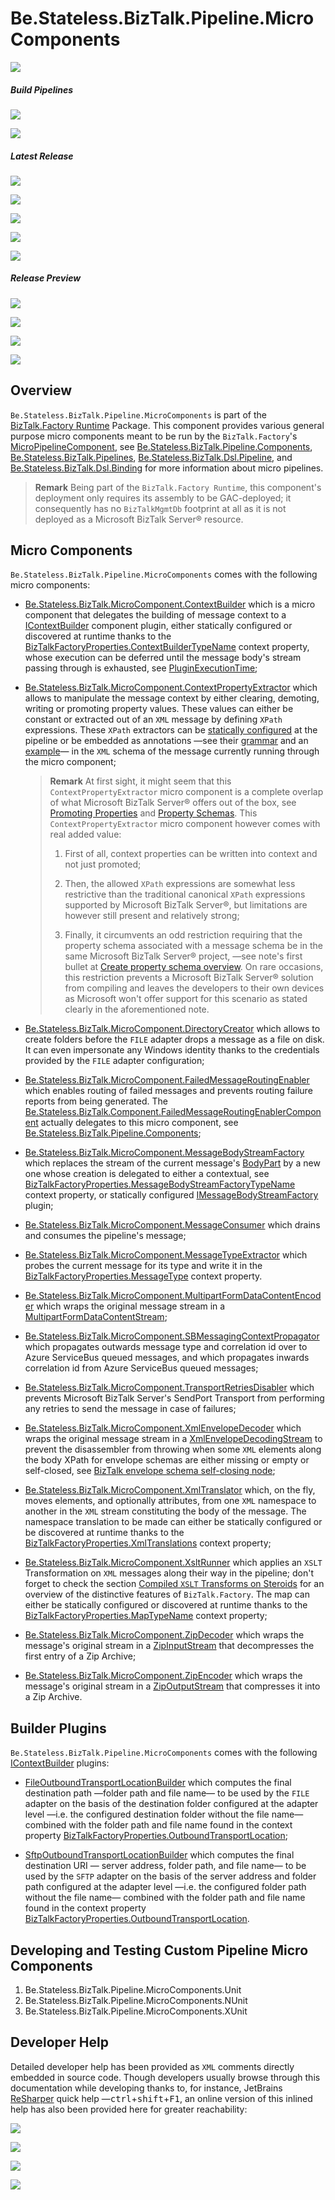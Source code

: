 ﻿# Be.Stateless.BizTalk.Pipeline.MicroComponents

[![][github.badge]][github]

##### Build Pipelines

[![][pipeline.mr.badge]][pipeline.mr]

[![][pipeline.ci.badge]][pipeline.ci]

##### Latest Release

[![][nuget.badge]][nuget]

[![][nuget.unit.badge]][nuget.unit]

[![][nuget.nunit.badge]][nuget.nunit]

[![][nuget.xunit.badge]][nuget.xunit]

[![][release.badge]][release]

##### Release Preview

[![][nuget.preview.badge]][nuget.preview]

[![][nuget.unit.preview.badge]][nuget.unit.preview]

[![][nuget.nunit.preview.badge]][nuget.nunit.preview]

[![][nuget.xunit.preview.badge]][nuget.xunit.preview]

## Overview

`Be.Stateless.BizTalk.Pipeline.MicroComponents` is part of the [BizTalk.Factory Runtime](./../../Factory/Runtime/README.md) Package. This component provides various general purpose micro components meant to be run by the `BizTalk.Factory`'s [MicroPipelineComponent][micro-pipeline-component], see [Be.Stateless.BizTalk.Pipeline.Components](./../Components/README.md), [Be.Stateless.BizTalk.Pipelines](./../../Pipelines/README.md), [Be.Stateless.BizTalk.Dsl.Pipeline](./../../Dsl/Pipeline/README.md), and [Be.Stateless.BizTalk.Dsl.Binding](./../../Dsl/Binding/README.md) for more information about micro pipelines.

> **Remark** Being part of the `BizTalk.Factory Runtime`, this component's deployment only requires its assembly to be GAC-deployed; it consequently has no `BizTalkMgmtDb` footprint at all as it is not deployed as a Microsoft BizTalk Server® resource.

## Micro Components

`Be.Stateless.BizTalk.Pipeline.MicroComponents` comes with the following micro components:

- [Be.Stateless.BizTalk.MicroComponent.ContextBuilder][context-builder] which is a micro component that delegates the building of message context to a [IContextBuilder][i-context-builder] component plugin, either statically configured or discovered at runtime thanks to the [BizTalkFactoryProperties.ContextBuilderTypeName][biztalk-factory-properties.context-builder-type-name] context property, whose execution can be deferred until the message body's stream passing through is exhausted, see [PluginExecutionTime][plugin-execution-time];

- [Be.Stateless.BizTalk.MicroComponent.ContextPropertyExtractor][context-property-extractor] which allows to manipulate the message context by either clearing, demoting, writing or promoting property values. These values can either be constant or extracted out of an `XML` message by defining `XPath` expressions. These `XPath` extractors can be [statically configured][context-property-extractor.configuration-example] at the pipeline or be embedded as annotations &mdash;see their [grammar][context-property-extractor.annotation-grammar] and an [example][context-property-extractor.annotation-example]&mdash; in the `XML` schema of the message currently running through the micro component;

  > **Remark** At first sight, it might seem that this `ContextPropertyExtractor` micro component is a complete overlap of what Microsoft BizTalk Server® offers out of the box, see [Promoting Properties][promoting-properties] and [Property Schemas][property-schemas]. This `ContextPropertyExtractor` micro component however comes with real added value:
  >
  > 1. First of all, context properties can be written into context and not just promoted;
  >
  > 2. Then, the allowed `XPath` expressions are somewhat less restrictive than the traditional canonical `XPath` expressions supported by Microsoft BizTalk Server®, but limitations are however still present and relatively strong;
  >
  > 3. Finally, it circumvents an odd restriction requiring that the property schema associated with a message schema be in the same Microsoft BizTalk Server® project, &mdash;see note's first bullet at [Create property schema overview][create-property-schema-overview]. On rare occasions, this restriction prevents a Microsoft BizTalk Server® solution from compiling and leaves the developers to their own devices as Microsoft won't offer support for this scenario as stated clearly in the aforementioned note.

- [Be.Stateless.BizTalk.MicroComponent.DirectoryCreator][directory-creator] which allows to create folders before the `FILE` adapter drops a message as a file on disk. It can even impersonate any Windows identity thanks to the credentials provided by the `FILE` adapter configuration;

- [Be.Stateless.BizTalk.MicroComponent.FailedMessageRoutingEnabler][failed-message-routing-enabler] which enables routing of failed messages and prevents routing failure reports from being generated. The [Be.Stateless.BizTalk.Component.FailedMessageRoutingEnablerComponent][failed-message-routing-enabler-component] actually delegates to this micro component, see [Be.Stateless.BizTalk.Pipeline.Components](./../Components/README.md);

- [Be.Stateless.BizTalk.MicroComponent.MessageBodyStreamFactory][message-body-stream-factory] which replaces the stream of the current message's [BodyPart][i-base-message.body-part] by a new one whose creation is delegated to either a contextual, see [BizTalkFactoryProperties.MessageBodyStreamFactoryTypeName][biztalk-factory-properties.message-body-stream-factory-type-name] context property, or statically configured [IMessageBodyStreamFactory][i-message-body-stream-factory] plugin;

- [Be.Stateless.BizTalk.MicroComponent.MessageConsumer][message-consumer] which drains and consumes the pipeline's message;

- [Be.Stateless.BizTalk.MicroComponent.MessageTypeExtractor][message-type-extractor] which probes the current message for its type and write it in the [BizTalkFactoryProperties.MessageType][biztalk-factory-properties.message-type] context property.

- [Be.Stateless.BizTalk.MicroComponent.MultipartFormDataContentEncoder][multipart-form-data-content-encoder] which wraps the original message stream in a [MultipartFormDataContentStream][multipart-form-data-content-stream];

- [Be.Stateless.BizTalk.MicroComponent.SBMessagingContextPropagator][sb-messaging-context-propagator] which propagates outwards message type and correlation id over to Azure ServiceBus queued messages, and which propagates inwards correlation id from Azure ServiceBus queued messages;

- [Be.Stateless.BizTalk.MicroComponent.TransportRetriesDisabler][transport-retries-disabler] which prevents Microsoft BizTalk Server's SendPort Transport from performing any retries to send the message in case of failures;

- [Be.Stateless.BizTalk.MicroComponent.XmlEnvelopeDecoder][xml-envelope-decoder] which wraps the original message stream in a [XmlEnvelopeDecodingStream][xml-envelope-decoding-stream] to prevent the disassembler from throwing when some `XML` elements along the body XPath for envelope schemas are either missing or empty or self-closed, see [BizTalk envelope schema self-closing node](https://stackoverflow.com/q/22766952/1789441);

- [Be.Stateless.BizTalk.MicroComponent.XmlTranslator][xml-translator] which, on the fly, moves elements, and optionally attributes, from one `XML` namespace to another in the `XML` stream constituting the body of the message. The namespace translation to be made can either be statically configured or be discovered at runtime thanks to the [BizTalkFactoryProperties.XmlTranslations][biztalk-factory-properties.xml-translations] context property;

- [Be.Stateless.BizTalk.MicroComponent.XsltRunner][xslt-runner] which applies an `XSLT` Transformation on `XML` messages along their way in the pipeline; don't forget to check the section [Compiled `XSLT` Transforms on Steroids](../../Xml/README.md#compiled-xslt-transforms-on-steroids) for an overview of the distinctive features of `BizTalk.Factory`. The map can either be statically configured or discovered at runtime thanks to the [BizTalkFactoryProperties.MapTypeName][biztalk-factory-properties.map-type-name] context property;

- [Be.Stateless.BizTalk.MicroComponent.ZipDecoder][zip-decoder] which wraps the message's original stream in a [ZipInputStream][zip-input-stream] that decompresses the first entry of a Zip Archive;

- [Be.Stateless.BizTalk.MicroComponent.ZipEncoder][zip-encoder] which wraps the message's original stream in a [ZipOutputStream][zip-output-stream] that compresses it into a Zip Archive.

## Builder Plugins

`Be.Stateless.BizTalk.Pipeline.MicroComponents` comes with the following [IContextBuilder][i-context-builder] plugins:

- [FileOutboundTransportLocationBuilder][file-outbound-transport-location-builder] which computes the final destination path &mdash;folder path and file name&mdash; to be used by the `FILE` adapter on the basis of the destination folder configured at the adapter level &mdash;i.e. the configured destination folder without the file name&mdash; combined with the folder path and file name found in the context property [BizTalkFactoryProperties.OutboundTransportLocation][biztalk-factory-properties.outbound-transport-location];

- [SftpOutboundTransportLocationBuilder][sftp-outbound-transport-location-builder] which computes the final destination URI &mdash; server address, folder path, and file name&mdash; to be used by the `SFTP` adapter on the basis of the server address and folder path configured at the adapter level &mdash;i.e. the configured folder path without the file name&mdash; combined with the folder path and file name found in the context property [BizTalkFactoryProperties.OutboundTransportLocation][biztalk-factory-properties.outbound-transport-location].

## Developing and Testing Custom Pipeline Micro Components

<!-- TODO the development and unit testing of custom micro components is much easier and simpler to perform than it is for traditional Microsoft BizTalk Server® pipeline components. -->

1. Be.Stateless.BizTalk.Pipeline.MicroComponents.Unit
2. Be.Stateless.BizTalk.Pipeline.MicroComponents.NUnit
3. Be.Stateless.BizTalk.Pipeline.MicroComponents.XUnit

## Developer Help

Detailed developer help has been provided as `XML` comments directly embedded in source code. Though developers usually browse through this documentation while developing thanks to, for instance, JetBrains [ReSharper][resharper] quick help &mdash;<kbd>ctrl</kbd>+<kbd>shift</kbd>+<kbd>F1</kbd>, an online version of this inlined help has also been provided here for greater reachability:

[![][help.badge]][help]

[![][help.unit.badge]][help.unit]

[![][help.nunit.badge]][help.nunit]

[![][help.xunit.badge]][help.xunit]

<!-- links -->

[doc.main.badge]: https://img.shields.io/static/v1?label=BizTalk.Factory%20SDK&message=User's%20Guide&color=8CA1AF&logo=readthedocs
[doc.main]: https://www.stateless.be/ "BizTalk.Factory SDK User's Guide"
[doc.this.badge]: https://img.shields.io/static/v1?label=Be.Stateless.BizTalk.Pipeline.MicroComponents&message=User's%20Guide&color=8CA1AF&logo=readthedocs
[doc.this]: https://www.stateless.be/BizTalk/Pipeline/MicroComponents "Be.Stateless.BizTalk.Pipeline.MicroComponents User's Guide"
[github.badge]: https://img.shields.io/static/v1?label=Repository&message=Be.Stateless.BizTalk.Pipeline.MicroComponents&logo=github
[github]: https://github.com/icraftsoftware/Be.Stateless.BizTalk.Pipeline.MicroComponents "Be.Stateless.BizTalk.Pipeline.MicroComponents GitHub Repository"
[help.badge]: https://img.shields.io/static/v1?label=Be.Stateless.BizTalk.Pipeline.MicroComponents&message=Developer%20Help&color=8CA1AF&logo=microsoftacademic
[help]: https://github.com/icraftsoftware/biztalk.factory.github.io/blob/master/Help/BizTalk/Pipeline/MicroComponents/README.md "Be.Stateless.BizTalk.Pipeline.MicroComponents Developer Help"
[help.nunit.badge]: https://img.shields.io/static/v1?label=Be.Stateless.BizTalk.Pipeline.MicroComponents.NUnit&message=Developer%20Help&color=8CA1AF&logo=microsoftacademic
[help.nunit]: https://github.com/icraftsoftware/biztalk.factory.github.io/blob/master/Help/BizTalk/Pipeline/MicroComponents/NUnit/README.md "Be.Stateless.BizTalk.Pipeline.MicroComponents.NUnit Developer Help"
[help.unit.badge]: https://img.shields.io/static/v1?label=Be.Stateless.BizTalk.Pipeline.MicroComponents.Unit&message=Developer%20Help&color=8CA1AF&logo=microsoftacademic
[help.unit]: https://github.com/icraftsoftware/biztalk.factory.github.io/blob/master/Help/BizTalk/Pipeline/MicroComponents/Unit/README.md "Be.Stateless.BizTalk.Pipeline.MicroComponents.Unit Developer Help"
[help.xunit.badge]: https://img.shields.io/static/v1?label=Be.Stateless.BizTalk.Pipeline.MicroComponents.XUnit&message=Developer%20Help&color=8CA1AF&logo=microsoftacademic
[help.xunit]: https://github.com/icraftsoftware/biztalk.factory.github.io/blob/master/Help/BizTalk/Pipeline/MicroComponents/XUnit/README.md "Be.Stateless.BizTalk.Pipeline.MicroComponents.XUnit Developer Help"
[nuget.badge]: https://img.shields.io/nuget/v/Be.Stateless.BizTalk.Pipeline.MicroComponents.svg?label=Be.Stateless.BizTalk.Pipeline.MicroComponents&style=flat&logo=nuget
[nuget]: https://www.nuget.org/packages/Be.Stateless.BizTalk.Pipeline.MicroComponents "Be.Stateless.BizTalk.Pipeline.MicroComponents NuGet Package"
[nuget.preview.badge]: https://badge-factory.azurewebsites.net/package/icraftsoftware/be.stateless/BizTalk.Factory.Preview/Be.Stateless.BizTalk.Pipeline.MicroComponents?logo=nuget
[nuget.preview]: https://dev.azure.com/icraftsoftware/be.stateless/_packaging?_a=package&feed=BizTalk.Factory.Preview&package=Be.Stateless.BizTalk.Pipeline.MicroComponents&protocolType=NuGet "Be.Stateless.BizTalk.Pipeline.MicroComponents Preview NuGet Package"
[nuget.nunit.badge]: https://img.shields.io/nuget/v/Be.Stateless.BizTalk.Pipeline.MicroComponents.NUnit.svg?label=Be.Stateless.BizTalk.Pipeline.MicroComponents.NUnit&style=flat&logo=nuget
[nuget.nunit]: https://www.nuget.org/packages/Be.Stateless.BizTalk.Pipeline.MicroComponents.NUnit "Be.Stateless.BizTalk.Pipeline.MicroComponents.NUnit NuGet Package"
[nuget.nunit.preview.badge]: https://badge-factory.azurewebsites.net/package/icraftsoftware/be.stateless/BizTalk.Factory.Preview/Be.Stateless.BizTalk.Pipeline.MicroComponents.NUnit?logo=nuget
[nuget.nunit.preview]: https://dev.azure.com/icraftsoftware/be.stateless/_packaging?_a=package&feed=BizTalk.Factory.Preview&package=Be.Stateless.BizTalk.Pipeline.MicroComponents.NUnit&protocolType=NuGet "Be.Stateless.BizTalk.Pipeline.MicroComponents.NUnit Preview NuGet Package"
[nuget.unit.badge]: https://img.shields.io/nuget/v/Be.Stateless.BizTalk.Pipeline.MicroComponents.Unit.svg?label=Be.Stateless.BizTalk.Pipeline.MicroComponents.Unit&style=flat&logo=nuget
[nuget.unit]: https://www.nuget.org/packages/Be.Stateless.BizTalk.Pipeline.MicroComponents.Unit "Be.Stateless.BizTalk.Pipeline.MicroComponents.Unit NuGet Package"
[nuget.unit.preview.badge]: https://badge-factory.azurewebsites.net/package/icraftsoftware/be.stateless/BizTalk.Factory.Preview/Be.Stateless.BizTalk.Pipeline.MicroComponents.Unit?logo=nuget
[nuget.unit.preview]: https://dev.azure.com/icraftsoftware/be.stateless/_packaging?_a=package&feed=BizTalk.Factory.Preview&package=Be.Stateless.BizTalk.Pipeline.MicroComponents.Unit&protocolType=NuGet "Be.Stateless.BizTalk.Pipeline.MicroComponents.Unit Preview NuGet Package"
[nuget.xunit.badge]: https://img.shields.io/nuget/v/Be.Stateless.BizTalk.Pipeline.MicroComponents.XUnit.svg?label=Be.Stateless.BizTalk.Pipeline.MicroComponents.XUnit&style=flat&logo=nuget
[nuget.xunit]: https://www.nuget.org/packages/Be.Stateless.BizTalk.Pipeline.MicroComponents.XUnit "Be.Stateless.BizTalk.Pipeline.MicroComponents.XUnit NuGet Package"
[nuget.xunit.preview.badge]: https://badge-factory.azurewebsites.net/package/icraftsoftware/be.stateless/BizTalk.Factory.Preview/Be.Stateless.BizTalk.Pipeline.MicroComponents.XUnit?logo=nuget
[nuget.xunit.preview]: https://dev.azure.com/icraftsoftware/be.stateless/_packaging?_a=package&feed=BizTalk.Factory.Preview&package=Be.Stateless.BizTalk.Pipeline.MicroComponents.XUnit&protocolType=NuGet "Be.Stateless.BizTalk.Pipeline.MicroComponents.XUnit Preview NuGet Package"
[pipeline.ci.badge]: https://dev.azure.com/icraftsoftware/be.stateless/_apis/build/status/Be.Stateless.BizTalk.Pipeline.MicroComponents%20Continuous%20Integration?branchName=master&label=Continuous%20Integration%20Build
[pipeline.ci]: https://dev.azure.com/icraftsoftware/be.stateless/_build/latest?definitionId=66&branchName=master "Be.Stateless.BizTalk.Pipeline.MicroComponents Continuous Integration Build Pipeline"
[pipeline.mr.badge]: https://dev.azure.com/icraftsoftware/be.stateless/_apis/build/status/Be.Stateless.BizTalk.Pipeline.MicroComponents%20Manual%20Release?branchName=master&label=Manual%20Release%20Build
[pipeline.mr]: https://dev.azure.com/icraftsoftware/be.stateless/_build/latest?definitionId=67&branchName=master "Be.Stateless.BizTalk.Pipeline.MicroComponents Manual Release Build Pipeline"
[release.badge]: https://img.shields.io/github/v/release/icraftsoftware/Be.Stateless.BizTalk.Pipeline.MicroComponents?label=Release&logo=github
[release]: https://github.com/icraftsoftware/Be.Stateless.BizTalk.Pipeline.MicroComponents/releases/latest "Be.Stateless.BizTalk.Pipeline.MicroComponents Release"

<!-- links -->

[biztalk-factory-properties.context-builder-type-name]: https://github.com/icraftsoftware/Be.Stateless.BizTalk.Abstractions/blob/afb0e9806a8f2aa3324695603c3481e52ce493b0/src/Be.Stateless.BizTalk.Abstractions/ContextProperties/BizTalkFactoryProperties.cs#L28
[biztalk-factory-properties.map-type-name]: https://github.com/icraftsoftware/Be.Stateless.BizTalk.Abstractions/blob/afb0e9806a8f2aa3324695603c3481e52ce493b0/src/Be.Stateless.BizTalk.Abstractions/ContextProperties/BizTalkFactoryProperties.cs#L30
[biztalk-factory-properties.message-body-stream-factory-type-name]: https://github.com/icraftsoftware/Be.Stateless.BizTalk.Abstractions/blob/afb0e9806a8f2aa3324695603c3481e52ce493b0/src/Be.Stateless.BizTalk.Abstractions/ContextProperties/BizTalkFactoryProperties.cs#L31
[biztalk-factory-properties.message-type]: https://github.com/icraftsoftware/Be.Stateless.BizTalk.Abstractions/blob/afb0e9806a8f2aa3324695603c3481e52ce493b0/src/Be.Stateless.BizTalk.Abstractions/ContextProperties/BizTalkFactoryProperties.cs#L32
[biztalk-factory-properties.outbound-transport-location]: https://github.com/icraftsoftware/Be.Stateless.BizTalk.Abstractions/blob/afb0e9806a8f2aa3324695603c3481e52ce493b0/src/Be.Stateless.BizTalk.Abstractions/ContextProperties/BizTalkFactoryProperties.cs#L33
[biztalk-factory-properties.xml-translations]: https://github.com/icraftsoftware/Be.Stateless.BizTalk.Abstractions/blob/afb0e9806a8f2aa3324695603c3481e52ce493b0/src/Be.Stateless.BizTalk.Abstractions/ContextProperties/BizTalkFactoryProperties.cs#L34
[context-builder]: https://github.com/icraftsoftware/Be.Stateless.BizTalk.Pipeline.MicroComponents/blob/master/src/Be.Stateless.BizTalk.Pipeline.MicroComponents/MicroComponent/ContextBuilder.cs
[context-property-extractor.annotation-example]: https://github.com/icraftsoftware/Be.Stateless.BizTalk.Factory.Batching.Application/blob/fe67490bb71c19113e4a9450013d08037f591a7f/src/Be.Stateless.BizTalk.Batching.Schemas/Schemas/Xml/Batch.xsd#L28
[context-property-extractor.annotation-grammar]: https://github.com/icraftsoftware/Be.Stateless.BizTalk.Pipeline.MicroComponents/blob/4237869affc170596d97abef5ad0f95d1f0b3717/src/Be.Stateless.BizTalk.Pipeline.MicroComponents/MicroComponent/ContextPropertyExtractor.cs#L107
[context-property-extractor.configuration-example]: https://github.com/icraftsoftware/Be.Stateless.BizTalk.Factory.Batching.Application/blob/fe67490bb71c19113e4a9450013d08037f591a7f/src/Be.Stateless.BizTalk.Factory.Batching.Binding/ReceiveLocations/PartReceiveLocationStub.cs#L44
[context-property-extractor]: https://github.com/icraftsoftware/Be.Stateless.BizTalk.Pipeline.MicroComponents/blob/master/src/Be.Stateless.BizTalk.Pipeline.MicroComponents/MicroComponent/ContextPropertyExtractor.cs
[create-property-schema-overview]: https://docs.microsoft.com/en-us/biztalk/core/property-schemas#create-property-schema-overview
[directory-creator]: https://github.com/icraftsoftware/Be.Stateless.BizTalk.Pipeline.MicroComponents/blob/master/src/Be.Stateless.BizTalk.Pipeline.MicroComponents/MicroComponent/DirectoryCreator.cs
[failed-message-routing-enabler-component]: https://github.com/icraftsoftware/Be.Stateless.BizTalk.Pipeline.Components/blob/master/src/Be.Stateless.BizTalk.Pipeline.Components/Component/FailedMessageRoutingEnablerComponent.cs
[failed-message-routing-enabler]: https://github.com/icraftsoftware/Be.Stateless.BizTalk.Pipeline.MicroComponents/blob/master/src/Be.Stateless.BizTalk.Pipeline.MicroComponents/MicroComponent/FailedMessageRoutingEnabler.cs
[file-outbound-transport-location-builder]: https://github.com/icraftsoftware/Be.Stateless.BizTalk.Pipeline.MicroComponents/blob/master/src/Be.Stateless.BizTalk.Pipeline.MicroComponents/Builder/Send/FileOutboundTransportLocationBuilder.cs
[i-base-message.body-part]: https://docs.microsoft.com/en-us/dotnet/api/microsoft.biztalk.message.interop.ibasemessage.bodypart
[i-context-builder]: https://github.com/icraftsoftware/Be.Stateless.BizTalk.Pipeline.MicroComponents/blob/master/src/Be.Stateless.BizTalk.Pipeline.MicroComponents/MicroComponent/IContextBuilder.cs
[i-message-body-stream-factory]: https://github.com/icraftsoftware/Be.Stateless.BizTalk.Pipeline.MicroComponents/blob/master/src/Be.Stateless.BizTalk.Pipeline.MicroComponents/MicroComponent/IMessageBodyStreamFactory.cs
[message-body-stream-factory]: https://github.com/icraftsoftware/Be.Stateless.BizTalk.Pipeline.MicroComponents/blob/master/src/Be.Stateless.BizTalk.Pipeline.MicroComponents/MicroComponent/MessageBodyStreamFactory.cs
[message-consumer]: https://github.com/icraftsoftware/Be.Stateless.BizTalk.Pipeline.MicroComponents/blob/master/src/Be.Stateless.BizTalk.Pipeline.MicroComponents/MicroComponent/MessageConsumer.cs
[message-type-extractor]: https://github.com/icraftsoftware/Be.Stateless.BizTalk.Pipeline.MicroComponents/blob/master/src/Be.Stateless.BizTalk.Pipeline.MicroComponents/MicroComponent/MessageTypeExtractor.cs
[micro-pipeline-component]: https://github.com/icraftsoftware/Be.Stateless.BizTalk.Pipeline.Components/blob/master/src/Be.Stateless.BizTalk.Pipeline.Components/Component/MicroPipelineComponent.cs
[multipart-form-data-content-encoder]: https://github.com/icraftsoftware/Be.Stateless.BizTalk.Pipeline.MicroComponents/blob/master/src/Be.Stateless.BizTalk.Pipeline.MicroComponents/MicroComponent/MultipartFormDataContentEncoder.cs
[multipart-form-data-content-stream]: https://github.com/icraftsoftware/Be.Stateless.BizTalk.Stream/blob/master/src/Be.Stateless.BizTalk.Stream/Stream/MultipartFormDataContentStream.cs
[plugin-execution-time]: https://github.com/icraftsoftware/Be.Stateless.BizTalk.Pipeline.MicroComponents/blob/master/src/Be.Stateless.BizTalk.Pipeline.MicroComponents/PluginExecutionTime.cs
[promoting-properties]: https://docs.microsoft.com/en-us/biztalk/core/promoting-properties
[property-schemas]: https://docs.microsoft.com/en-us/biztalk/core/property-schemas
[resharper]: https://www.jetbrains.com/resharper/
[sb-messaging-context-propagator]: https://github.com/icraftsoftware/Be.Stateless.BizTalk.Pipeline.MicroComponents/blob/master/src/Be.Stateless.BizTalk.Pipeline.MicroComponents/MicroComponent/SBMessagingContextPropagator.cs
[sftp-outbound-transport-location-builder]: https://github.com/icraftsoftware/Be.Stateless.BizTalk.Pipeline.MicroComponents/blob/master/src/Be.Stateless.BizTalk.Pipeline.MicroComponents/Builder/Send/SftpOutboundTransportLocationBuilder.cs
[transport-retries-disabler]: https://github.com/icraftsoftware/Be.Stateless.BizTalk.Pipeline.MicroComponents/blob/master/src/Be.Stateless.BizTalk.Pipeline.MicroComponents/MicroComponent/TransportRetriesDisabler.cs
[xml-envelope-decoder]: https://github.com/icraftsoftware/Be.Stateless.BizTalk.Pipeline.MicroComponents/blob/master/src/Be.Stateless.BizTalk.Pipeline.MicroComponents/MicroComponent/XmlEnvelopeDecoder.cs
[xml-envelope-decoding-stream]: https://github.com/icraftsoftware/Be.Stateless.BizTalk.Stream/blob/master/src/Be.Stateless.BizTalk.Stream/Stream/XmlEnvelopeDecodingStream.cs
[xml-translator]: https://github.com/icraftsoftware/Be.Stateless.BizTalk.Pipeline.MicroComponents/blob/master/src/Be.Stateless.BizTalk.Pipeline.MicroComponents/MicroComponent/XmlTranslator.cs
[xslt-runner]: https://github.com/icraftsoftware/Be.Stateless.BizTalk.Pipeline.MicroComponents/blob/master/src/Be.Stateless.BizTalk.Pipeline.MicroComponents/MicroComponent/XsltRunner.cs
[zip-decoder]: https://github.com/icraftsoftware/Be.Stateless.BizTalk.Pipeline.MicroComponents/blob/master/src/Be.Stateless.BizTalk.Pipeline.MicroComponents/MicroComponent/ZipDecoder.cs
[zip-encoder]: https://github.com/icraftsoftware/Be.Stateless.BizTalk.Pipeline.MicroComponents/blob/master/src/Be.Stateless.BizTalk.Pipeline.MicroComponents/MicroComponent/ZipEncoder.cs
[zip-input-stream]: https://github.com/icraftsoftware/Be.Stateless.BizTalk.Stream/blob/master/src/Be.Stateless.BizTalk.Stream/Stream/ZipInputStream.cs
[zip-output-stream]: https://github.com/icraftsoftware/Be.Stateless.BizTalk.Stream/blob/master/src/Be.Stateless.BizTalk.Stream/Stream/ZipOutputStream.cs

<!--
cSpell:ignore BizTalkMgmtDb
-->
